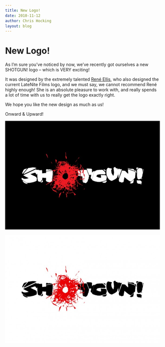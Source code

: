 ```yaml
---
title: New Logo!
date: 2010-11-12
author: Chris Hocking
layout: blog
---
```

# New Logo!

As I’m sure you’ve noticed by now, we’ve recently got ourselves a new SHOTGUN! logo – which is VERY exciting!

It was designed by the extremely talented [René Ellis](http://www.reneellis.co.uk/ "Rene Ellis"), who also designed the current LateNite Films logo, and we must say, we cannot recommend René highly enough! She is an absolute pleasure to work with, and really spends a lot of time with us to really get the logo exactly right.

We hope you like the new design as much as us!

Onward & Upward!

[![](/static/blog/2010-11-shotgun-black-575x402.jpg "SHOTGUN!")](/static/blog/2010-11-shotgun-black.jpg)

[![](/static/blog/2010-11-shotgun-white-575x402.jpg "SHOTGUN!")](/static/blog/2010-11-shotgun-white.jpg)